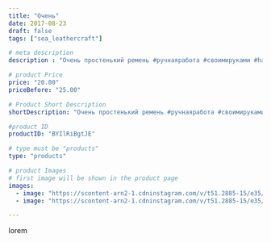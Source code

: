 ```yaml
---
title: "Очень"
date: 2017-08-23
draft: false
tags: ["sea_leathercraft"]

# meta description
description : "Очень простенький ремень #ручнаяработа #своимируками #handmade  #тиснение #растительноедубление #подарок #продается #essentuki #кмв #кмв_26 #кавказ #kmv_26 #pya"

# product Price
price: "20.00"
priceBefore: "25.00"

# Product Short Description
shortDescription: "Очень простенький ремень #ручнаяработа #своимируками #handmade  #тиснение #растительноедубление #подарок #продается #essentuki #кмв #кмв_26 #кавказ #kmv_26 #pyatigorsk #belts #ессентуки #цех #leathercraft #кожа #handmade #leather #cuero #belt #ручнаяработа #карвинг #тиснение #подарокручнойработы  #растительноедубление #кожарастительногодубления #ручнаяработа #тиснение з#кошелек #карвинг #хендмейд #handmade #hm #своимируками #кожаныйкошелек #ручнаяработа #своимируками #handmade  #тиснение #растительноедубление #подарок #продается #essentuki #кмв #кмв_26 #кавказ #kmv_26 #pyatigorsk #belts #ессентуки #цех #leathercraft #кожа #сундуквцех #leather #кисет"

#product ID
productID: "BYIlRiBgtJE"

# type must be "products"
type: "products"

# product Images
# first image will be shown in the product page
images:
  - image: "https://scontent-arn2-1.cdninstagram.com/v/t51.2885-15/e35/21040931_1968409610071846_1057854340540137472_n.jpg?_nc_ht=scontent-arn2-1.cdninstagram.com&_nc_cat=110&_nc_ohc=RDkUhg2CVS8AX_lrfjf&se=7&tp=1&oh=0eaa4034f02f5884bf10354fbb80c686&oe=605B6C84&ig_cache_key=MTU4NzY4MjI0MzAwNDk2OTc3Mw%3D%3D.2"
  - image: "https://scontent-arn2-1.cdninstagram.com/v/t51.2885-15/e35/20987579_1125759357557764_2072525263115124736_n.jpg?_nc_ht=scontent-arn2-1.cdninstagram.com&_nc_cat=104&_nc_ohc=Nyr9uxwxPgAAX-JUq-2&se=7&tp=1&oh=8aefe259d0631158ba363533264b2ccb&oe=605D8B29&ig_cache_key=MTU4NzY4MjI2ODkzNDExMjkxNw%3D%3D.2"

---
```

lorem
